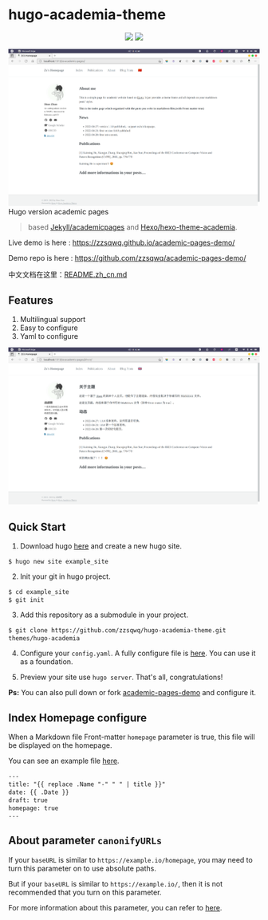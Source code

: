 # hugo-academia-theme
<p align="center">
<img src="https://img.shields.io/badge/hugo-academia-theme.svg" href="https://github.com/zzsqwq/hugo-academia-theme"> <img src="https://img.shields.io/badge/license-MIT-green.svg" href="https://github.com/zzsqwq/hugo-academia-theme/blob/master/LICENSE">
</p>


![demo-en](static/images/demo-en.png)
Hugo version academic pages

> based [Jekyll/academicpages](https://github.com/academicpages/academicpages.github.io) and [Hexo/hexo-theme-academia](https://github.com/PhosphorW/hexo-theme-academia).

Live demo is here : https://zzsqwq.github.io/academic-pages-demo/

Demo repo is here : https://github.com/zzsqwq/academic-pages-demo/

中文文档在这里：[README.zh_cn.md](https://github.com/zzsqwq/hugo-academia-theme/blob/master/README.zh_cn.md)

## Features
1. Multilingual support
2. Easy to configure
3. Yaml to configure

![demo-cn](static/images/demo-zh_cn.png)

## Quick Start
1. Download hugo [here](https://github.com/gohugoio/hugo/releases) and create a new hugo site.
```shell
$ hugo new site example_site
```
2. Init your git in hugo project.
```shell
$ cd example_site
$ git init
```
3. Add this repository as a submodule in your project.
```shell
$ git clone https://github.com/zzsqwq/hugo-academia-theme.git themes/hugo-academia
```

4. Configure your `config.yaml`. A fully configure file is [here](https://github.com/zzsqwq/academic-pages-demo/blob/master/config.yaml). You can use it as a foundation.

5. Preview your site use `hugo server`. That's all, congratulations!

**Ps:** You can also pull down or fork [academic-pages-demo](https://github.com/zzsqwq/academic-pages-demo) and configure it.



## Index Homepage configure

When a Markdown file Front-matter `homepage` parameter is true, this file will be displayed on the homepage.

You can see an example file [here](https://github.com/zzsqwq/academic-pages-demo/blob/master/content/en/a.md).
```shell
---
title: "{{ replace .Name "-" " " | title }}"
date: {{ .Date }}
draft: true
homepage: true
---
```

## About parameter `canonifyURLs`

If your `baseURL` is similar to `https://example.io/homepage`, you may need to turn this parameter on to use absolute paths.

But if your `baseURL` is similar to `https://example.io/`, then it is not recommended that you turn on this parameter.

For more information about this parameter, you can refer to [here](https://gohugo.io/content-management/urls/#canonicalization).